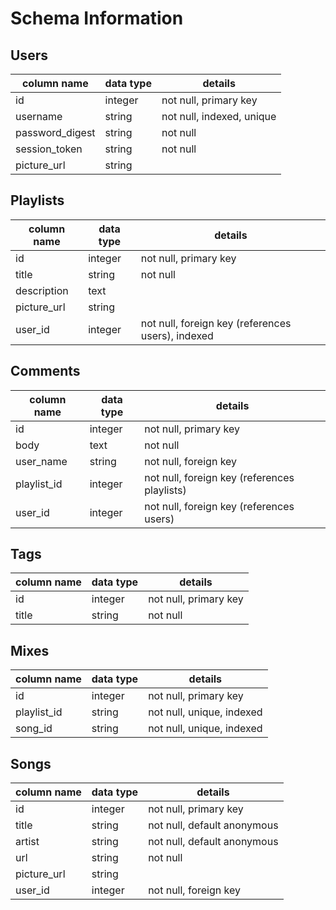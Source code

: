 # Schema Information

## Users

column name     | data type | details
--------------- | --------- | -------------------------
id              | integer   | not null, primary key
username        | string    | not null, indexed, unique
password_digest | string    | not null
session_token   | string    | not null
picture_url     | string    |

## Playlists

column name | data type | details
----------- | --------- | -------------------------------------------------
id          | integer   | not null, primary key
title       | string    | not null
description | text      |
picture_url | string    |
user_id     | integer   | not null, foreign key (references users), indexed

## Comments

column name | data type | details
----------- | --------- | --------------------------------------------
id          | integer   | not null, primary key
body        | text      | not null
user_name   | string    | not null, foreign key
playlist_id | integer   | not null, foreign key (references playlists)
user_id     | integer   | not null, foreign key (references users)

## Tags

column name | data type | details
----------- | --------- | -------------------------
id          | integer   | not null, primary key
title       | string    | not null

## Mixes

column name | data type | details
----------- | --------- | -------------------------
id          | integer   | not null, primary key
playlist_id | string    | not null, unique, indexed
song_id     | string    | not null, unique, indexed

## Songs

column name | data type | details
----------- | --------- | ---------------------------
id          | integer   | not null, primary key
title       | string    | not null, default anonymous
artist      | string    | not null, default anonymous
url         | string    | not null
picture_url | string    |
user_id     | integer   | not null, foreign key
